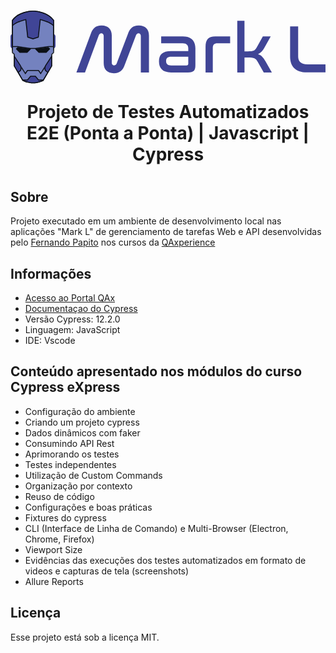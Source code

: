 <h1 align= "center">
<?xml version="1.0" encoding="UTF-8"?><svg id="Layer_2" xmlns="http://www.w3.org/2000/svg" viewBox="0 0 147.1 33.97"><defs><style>.cls-1{fill:#24282e;}.cls-2{fill:#0c1016;}.cls-3{fill:#404596;}.cls-4{fill:#7482bf;}</style></defs><g id="Layer_1-2"><g><path class="cls-3" d="M1.12,17.66c-.62,0-1.12-.5-1.12-1.12v-4.47c0-.62,.5-1.12,1.12-1.12H19.89c.62,0,1.12,.5,1.12,1.12v4.47c0,.62-.5,1.12-1.12,1.12H1.12Z"/><path class="cls-4" d="M10.51,33.75c-2.31,0-4.4-.98-4.76-1.16l-3.96-6.72v-5.4l-.89-.89V4.54C3.93,.29,10.44,.22,10.51,.22c.06,0,6.57,.07,9.61,4.32v15.04l-.89,.89v5.4l-3.96,6.72c-.36,.18-2.45,1.16-4.76,1.16Z"/><path class="cls-1" d="M10.51,.45c.13,0,6.42,.1,9.39,4.17v14.87l-.76,.76-.13,.13v5.43l-3.89,6.61c-.48,.23-2.44,1.11-4.6,1.11s-4.12-.88-4.6-1.11l-3.89-6.61v-5.43l-.13-.13-.76-.76V4.61C4.09,.55,10.37,.45,10.51,.45m0-.45S3.8,.02,.67,4.47v15.2l.89,.89v5.36l4.02,6.83s2.3,1.21,4.92,1.21,4.92-1.21,4.92-1.21l4.02-6.83v-5.36l.89-.89V4.47C17.22,.02,10.51,0,10.51,0h0Z"/><path class="cls-3" d="M20.11,16.07V7.07l-.06-.06c-1.51-1.65-5.74-2.7-5.92-2.75l-.25-.06-.91,8.16-2.48,.83-2.48-.83-.91-8.16-.25,.06c-.18,.04-4.41,1.1-5.92,2.75l-.06,.06v-2.52C3.93,.3,10.44,.22,10.51,.22c.06,0,6.57,.07,9.61,4.32v11.54h0Z"/><path class="cls-2" d="M10.51,.45c.13,0,6.42,.1,9.39,4.17v1.92c-1.76-1.51-5.53-2.46-5.7-2.5l-.49-.12-.06,.51-.86,7.76-2.27,.76-2.27-.76-.86-7.76-.06-.51-.49,.12c-.17,.04-3.95,.98-5.7,2.5v-1.92C4.09,.55,10.37,.45,10.51,.45m0-.45S3.8,.02,.67,4.47v15.2l.45-3.58V7.15c1.49-1.62,5.81-2.68,5.81-2.68l.89,8.05,2.68,.89,2.68-.89,.89-8.05s4.33,1.06,5.81,2.68v8.94l.45,3.58V4.47C17.22,.02,10.51,0,10.51,0h0Z"/><path class="cls-3" d="M10.51,33.75c-2.31,0-4.4-.98-4.76-1.16l-.11-.18h2.29l1.45-1.79h2.25l1.45,1.79h2.26l2.1-3.56-1.14-.9c-.38-.78-.31-1.71,.18-2.44l2.73-4.2v4.55l-3.96,6.72c-.36,.18-2.45,1.16-4.76,1.16ZM1.79,25.87v-4.55l2.73,4.19c.49,.73,.56,1.66,.18,2.44l-1.13,.88,.99,1.73-2.76-4.7Z"/><path class="cls-2" d="M2.01,22.07l2.32,3.57c.43,.64,.5,1.47,.18,2.17l-.91,.71-1.6-2.71v-3.74m16.99,0v3.74l-1.6,2.72-.9-.72c-.32-.7-.25-1.53,.19-2.18l2.32-3.56m-7.48,8.78l1.32,1.62,.13,.16h1.65c-.82,.34-2.41,.89-4.12,.89s-3.3-.55-4.12-.89h1.65l.13-.16,1.32-1.62h2.03m7.92-10.28l-3.14,4.83c-.54,.81-.61,1.84-.17,2.71l1.02,.81-1.94,3.28h-2.03l-1.45-1.79h-2.46l-1.45,1.79h-2.09l-1.88-3.3,1.02-.79c.44-.87,.37-1.9-.17-2.71l-3.14-4.83v5.36l4.02,6.83s2.3,1.21,4.92,1.21,4.92-1.21,4.92-1.21l4.02-6.83v-5.36h0Z"/><path class="cls-2" d="M11.4,17.88l6.26-.89,.89,.89-1.79,1.79h-3.58l-1.79-1.79Z"/><path class="cls-2" d="M9.61,17.88l-6.26-.89-.89,.89,1.79,1.79h3.58l1.79-1.79Z"/><path class="cls-2" d="M19.95,16.54h-2.29l-6.04,.91h-2.34l-5.92-.91H1.06l-.06,.45H3.35l5.8,.89h2.58l5.92-.89h2.35l-.06-.45ZM6.93,29.8l1.14-1.64h4.88l1.14,1.64,1.77-2.8c-.02-.37,.05-.74,.18-1.09l-1.94,3.07-.91-1.27H7.82l-.91,1.27-1.94-3.07c.14,.35,.2,.72,.18,1.09l1.77,2.8Z"/></g><g><path class="cls-3" d="M34.79,28.87h-4.02l6.67-17.92c.83-2.46,2.2-3.99,5.07-3.99,3.19,0,4.78,1.88,4.78,4.69v12.72c0,.73,.45,1.21,1.08,1.21,.57,0,1.02-.35,1.21-.89l5.23-13.74c.83-2.46,2.2-3.99,5.07-3.99,3.19,0,4.78,1.88,4.78,4.69V28.87h-3.8V11.84c0-.77-.45-1.24-1.08-1.24-.54,0-.99,.38-1.18,.92l-5.23,13.74c-.83,2.46-2.23,3.99-5.1,3.99-3.16,0-4.75-1.88-4.75-4.72V11.84c0-.77-.48-1.24-1.12-1.24-.57,0-.96,.38-1.18,.92l-6.44,17.35Z"/><path class="cls-3" d="M80.47,12.03c4.21,0,5.87,2.36,5.87,5.55v7.91c0,2.42-.64,3.38-3.48,3.38h-7.88c-3.99,0-5.64-1.95-5.64-5.13s1.53-4.85,5.68-4.85h8v-1.28c0-1.31-.73-2.33-2.58-2.33h-10.08v-3.25h10.11Zm2.55,12.69v-3.16h-7.94c-1.79,0-2.42,.73-2.42,1.98s.67,2.04,2.36,2.04h7.08c.67,0,.92-.26,.92-.86Z"/><path class="cls-3" d="M102.57,12.03v3.25h-5.93c-1.5,0-2.17,.7-2.17,2.17v11.42h-3.38v-11.93c0-3.38,1.24-4.91,4.56-4.91h6.92Z"/><path class="cls-3" d="M109.27,4.73v14.29h1.56c2.68,0,3.22-.13,4.21-1.91l2.81-5.07h3.67l-2.93,5.29c-.83,1.5-1.63,2.42-3,3,1.59,.45,2.42,1.5,3.44,3.25l3.03,5.29h-3.79l-2.81-4.97c-.99-1.75-1.66-2.04-4.62-2.04h-1.56v7.02h-3.38V4.73h3.38Z"/><path class="cls-3" d="M134.34,7.34v14.06c0,2.07,1.02,3.7,4.4,3.7h8.36v3.76h-8.58c-5.71,0-7.94-3.12-7.94-7.43V7.34h3.76Z"/></g></g></svg>

Projeto de Testes Automatizados E2E (Ponta a Ponta) | Javascript | Cypress 
<h1> 

## Sobre

Projeto executado em um ambiente de desenvolvimento local nas aplicações "Mark L" de gerenciamento de tarefas Web e API desenvolvidas pelo <a href="https://www.linkedin.com/in/papitoio/" rel="nofollow">Fernando Papito</a> nos cursos da <a href="https://www.qaxperience.com/" rel="nofollow">QAxperience</a>

## Informações

<ul dir="auto">

<li><a href="https://play.qaxperience.com/" rel="nofollow">Acesso ao Portal QAx</a></li>
<li><a href="https://on.cypress.io" rel="nofollow">Documentaçao do Cypress</a></li>
<li>Versão Cypress: 12.2.0</li>
<li>Linguagem: JavaScript</li>
<li>IDE: Vscode</li>

</ul>

## Conteúdo apresentado nos módulos do curso Cypress eXpress 

<ul dir="auto">

<li>Configuração do ambiente</li>
<li>Criando um projeto cypress</li>
<li>Dados dinâmicos com faker</li>
<li>Consumindo API Rest</li>
<li>Aprimorando os testes</li>
<li>Testes independentes</li>
<li>Utilização de Custom Commands</li>
<li>Organização por contexto</li>
<li>Reuso de código</li>
<li>Configurações e boas práticas</li>
<li>Fixtures do cypress</li>
<li>CLI (Interface de Linha de Comando) e Multi-Browser (Electron, Chrome, Firefox)</li>
<li>Viewport Size</li>
<li>Evidências das execuções dos testes automatizados em formato de videos e capturas de tela (screenshots)</li>
<li>Allure Reports</li>

</ul>

## Licença

Esse projeto está sob a licença MIT.








